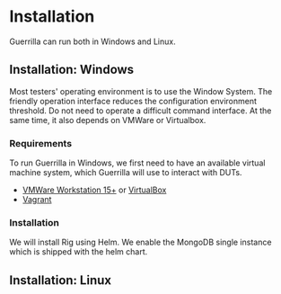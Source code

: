 
# Installation
Guerrilla can run both in Windows and Linux.

## Installation: Windows
Most testers' operating environment is to use the Window System. The friendly operation interface reduces the configuration environment threshold. Do not need to operate a difficult command interface. At the same time, it also depends on VMWare or Virtualbox.

### Requirements
To run Guerrilla in Windows, we first need to have an available
virtual machine system, which Guerrilla will use to interact with DUTs.

- [VMWare Workstation 15+](https://www.vmware.com/tw/products/workstation-pro/workstation-pro-evaluation.html) or [VirtualBox](https://www.virtualbox.org/)
- [Vagrant](https://developer.hashicorp.com/vagrant/downloads?product_intent=vagrant)

### Installation
We will install Rig using Helm. We enable the MongoDB single instance which
is shipped with the helm chart.


## Installation: Linux


